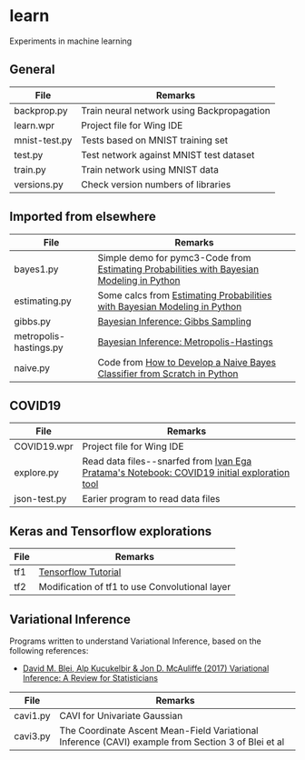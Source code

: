 # learn
Experiments in machine learning

## General

| File  | Remarks |
|---------------|--------------------------------------------|
| backprop.py | Train neural network using Backpropagation |
| learn.wpr | Project file for Wing IDE |
| mnist-test.py | Tests based on MNIST training set |
| test.py  | Test network against MNIST test dataset |
| train.py      | Train network using MNIST data |
| versions.py |Check version numbers of libraries|

## Imported from elsewhere

| File  | Remarks |
|-------------------------|------------------------------------------------------------------------------------|
| bayes1.py |Simple  demo for pymc3-Code from [Estimating Probabilities with Bayesian Modeling in Python](https://towardsdatascience.com/estimating-probabilities-with-bayesian-modeling-in-python-7144be007815)|
| estimating.py| Some calcs from [Estimating Probabilities with Bayesian Modeling in Python](https://towardsdatascience.com/estimating-probabilities-with-bayesian-modeling-in-python-7144be007815)|
| gibbs.py |  [Bayesian Inference: Gibbs Sampling](http://www2.bcs.rochester.edu/sites/jacobslab/cheat_sheets.html) |
| metropolis-hastings.py | [Bayesian Inference: Metropolis-Hastings](http://www2.bcs.rochester.edu/sites/jacobslab/cheat_sheets.html)|
| naive.py | Code from [How to Develop a Naive Bayes Classifier from Scratch in Python](https://machinelearningmastery.com/classification-as-conditional-probability-and-the-naive-bayes-algorithm/)|

## COVID19

| File  | Remarks |
|---------------|--------------------------------------------|
| COVID19.wpr | Project file for Wing IDE |
| explore.py | Read data files--snarfed from [Ivan Ega Pratama's Notebook: COVID19 initial exploration tool](https://www.kaggle.com/ivanegapratama/covid-eda-initial-exploration-tool)|
| json-test.py| Earier program to read data files|

## Keras and Tensorflow explorations

| File  | Remarks |
|---------------|--------------------------------------------|
|tf1|[Tensorflow Tutorial](https://www.tensorflow.org/tutorials/quickstart/beginner)|
|tf2|Modification of tf1 to use Convolutional layer|

## Variational Inference

Programs written to understand Variational Inference, based on the following references:
 * [David M. Blei, Alp Kucukelbir & Jon D. McAuliffe (2017) Variational Inference: A Review for Statisticians](http://www.cs.columbia.edu/~blei/fogm/2018F/materials/BleiKucukelbirMcAuliffe2017.pdf)
 
| File  | Remarks |
|---------------|-------------------------------------------------------------------------------------------|
|cavi1.py|CAVI for Univariate Gaussian|
|cavi3.py|The Coordinate Ascent Mean-Field Variational Inference (CAVI) example from Section 3 of Blei et al|
